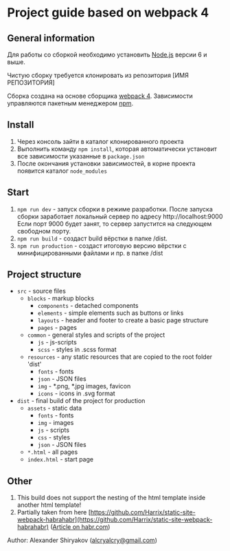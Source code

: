 # Project guide based on webpack 4
## General information
Для работы со сборкой необходимо установить [Node.js](https://nodejs.org/en/download/) версии 6 и выше.

Чистую сборку требуется клонировать из репозитория [ИМЯ РЕПОЗИТОРИЯ]

Сборка создана на основе сборщика [webpack 4](https://webpack.js.org/). Зависимости управляются пакетным менеджером [npm](https://www.npmjs.com/).


## Install
1. Через консоль зайти в каталог клонированного проекта
1. Выполнить команду `npm install`, которая автоматически установит все зависимости указанные в `package.json`
1. После окончания установки зависимостей, в корне проекта появится каталог `node_modules`



## Start
1. `npm run dev` - запуск сборки в режиме разработки. После запуска сборки заработает локальный сервер по адресу http://localhost:9000
Если порт 9000 будет занят, то сервер запустится на следующем свободном порту.
1. `npm run build` - создаст build вёрстки в папке /dist.
1. `npm run production` - создаст итоговую версию вёрстки с минифицированными файлами и пр. в папке /dist


## Project structure
* `src` - source files
    * `blocks` - markup blocks
        * `components` - detached components
        * `elements` - simple elements such as buttons or links
        * `layouts` - header and footer to create a basic page structure
        * `pages` - pages
    * `common` - general styles and scripts of the project
        * `js` - js-scripts
        * `scss` - styles in .scss format
    * `resources` - any static resources that are copied to the root folder 'dist'
        * `fonts` - fonts
        * `json` - JSON files
        * `img` - *.png, *.jpg images, favicon
        * `icons` - icons in .svg format
* `dist` - final build of the project for production
    * `assets` - static data
        * `fonts` - fonts
        * `img` - images
        * `js` - scripts
        * `css` - styles
        * `json` - JSON files
    * `*.html` - all pages
    * `index.html` - start page


## Other
1. This build does not support the nesting of the html template inside another html template!
1. Partially taken from here [https://github.com/Harrix/static-site-webpack-habrahabr](https://github.com/Harrix/static-site-webpack-habrahabr)  ([Article on habr.com](https://habr.com/post/350886/))



Author: Alexander Shiryakov (alcryalcry@gmail.com)

